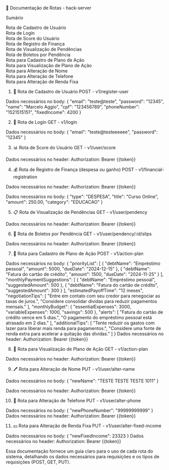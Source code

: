 📄 Documentação de Rotas - hack-server

Sumário

Rota de Cadastro de Usuário
<br />
Rota de Login
<br />
Rota de Score do Usuário
<br />
Rota de Registro de Finança
<br />
Rota de Visualização de Pendências
<br />
Rota de Boletos por Pendência
<br />
Rota para Cadastro de Plano de Ação
<br />
Rota para Visualização de Plano de Ação
<br />
Rota para Alteração de Nome
<br />
Rota para Alteração de Telefone
<br />
Rota para Alteração de Renda Fixa
<br />


1. 📝 Rota de Cadastro de Usuário
POST - v1/register-user

Dados necessários no body:
{
    "email": "teste@teste",
    "password": "12345",
    "name": "Marcelo Aggio",
    "cpf": "123456789",
    "phoneNumber": "1521515151",
    "fixedIncome": 4200
}

2. 🔐 Rota de Login
GET - v1/login

Dados necessários no body:
{
    "email": "teste@testeeeeee",
    "password": "12345"
}

3. 📊 Rota de Score do Usuário
GET - v1/user/score

Dados necessários no header:
Authorization: Bearer {{token}}

4. 💰 Rota de Registro de Finança (despesa ou ganho)
POST - v1/financial-registration

Dados necessários no header:
Authorization: Bearer {{token}}

Dados necessários no body:
{
    "type": "DESPESA",
    "title": "Curso Online",
    "amount": 250.00,
    "category": "EDUCACAO"
}

5. 📋 Rota de Visualização de Pendências
GET - v1/user/pendency

Dados necessários no header:
Authorization: Bearer {{token}}

6. 🧾 Rota de Boletos por Pendência
GET - v1/user/pendency/:id/slips

Dados necessários no header:
Authorization: Bearer {{token}}

7. 📝 Rota para Cadastro de Plano de Ação
POST - v1/action-plan

Dados necessários no body:
{
    "priorityList": [
        {
            "debtName": "Empréstimo pessoal",
            "amount": 5000,
            "dueDate": "2024-12-15"
        },
        {
            "debtName": "Fatura do cartão de crédito",
            "amount": 1500,
            "dueDate": "2024-11-25"
        }
    ],
    "monthlyPaymentSuggestions": [
        {
            "debtName": "Empréstimo pessoal",
            "suggestedAmount": 500
        },
        {
            "debtName": "Fatura do cartão de crédito",
            "suggestedAmount": 300
        }
    ],
    "estimatedPayoffTime": "12 meses",
    "negotiationTips": [
        "Entre em contato com seu credor para renegociar as taxas de juros.",
        "Considere consolidar dívidas para reduzir pagamentos mensais."
    ],
    "monthlyBudget": {
        "essentialExpenses": 3000,
        "variableExpenses": 1000,
        "savings": 500
    },
    "alerts": [
        "Fatura do cartão de crédito vence em 5 dias.",
        "O pagamento do empréstimo pessoal está atrasado em 2 dias."
    ],
    "additionalTips": [
        "Tente reduzir os gastos com lazer para liberar mais renda para pagamentos.",
        "Considere uma fonte de renda extra para acelerar a quitação das dívidas."
    ]
}
Dados necessários no header:
Authorization: Bearer {{token}}


8. 📑 Rota para Visualização de Plano de Ação
GET - v1/action-plan

Dados necessários no header:
Authorization: Bearer {{token}}


9. 🖊️ Rota para Alteração de Nome
PUT - v1/user/alter-name

Dados necessários no body:
{
    "newName": "TESTE TESTE TESTE 1011"
}

Dados necessários no header:
Authorization: Bearer {{token}}


10. 📱 Rota para Alteração de Telefone
PUT - v1/user/alter-phone

Dados necessários no body:
{
    "newPhoneNumber": "99999999999"
}
Dados necessários no header:
Authorization: Bearer {{token}}


11. 💵 Rota para Alteração de Renda Fixa
PUT - v1/user/alter-fixed-income

Dados necessários no body:
{
    "newFixedIncome": 23323
}
Dados necessários no header:
Authorization: Bearer {{token}}

Essa documentação fornece um guia claro para o uso de cada rota do sistema, detalhando os dados necessários para requisições e os tipos de requisições (POST, GET, PUT).
